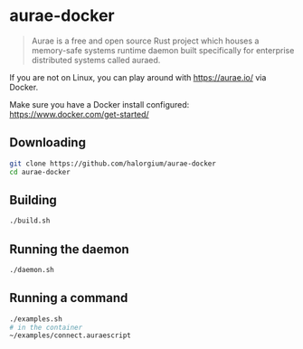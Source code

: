 # aurae-docker

> Aurae is a free and open source Rust project which houses a memory-safe systems runtime daemon built specifically for enterprise distributed systems called auraed.

If you are not on Linux, you can play around with https://aurae.io/ via Docker.

Make sure you have a Docker install configured: https://www.docker.com/get-started/

## Downloading

```bash
git clone https://github.com/halorgium/aurae-docker
cd aurae-docker
```

## Building

```bash
./build.sh
```

## Running the daemon

```bash
./daemon.sh
```

## Running a command

```bash
./examples.sh
# in the container
~/examples/connect.auraescript
```
